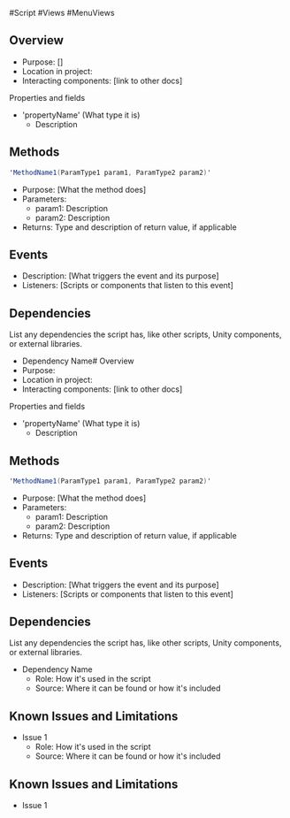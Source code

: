 #Script #Views #MenuViews
## Overview
- Purpose: []
- Location in project:
- Interacting components: [link to other docs]

Properties and fields
- 'propertyName' (What type it is)
	- Description

## Methods

```C#
'MethodName1(ParamType1 param1, ParamType2 param2)'
```
- Purpose: [What the method does]
- Parameters:
	- param1: Description
	- param2: Description
- Returns: Type and description of return value, if applicable

## Events
- Description: [What triggers the event and its purpose]
- Listeners: [Scripts or components that listen to this event]

## Dependencies
List any dependencies the script has, like other scripts, Unity components, or external libraries.
- Dependency Name# Overview
- Purpose:
- Location in project:
- Interacting components: [link to other docs]

Properties and fields
- 'propertyName' (What type it is)
	- Description

## Methods

```C#
'MethodName1(ParamType1 param1, ParamType2 param2)'
```
- Purpose: [What the method does]
- Parameters:
	- param1: Description
	- param2: Description
- Returns: Type and description of return value, if applicable

## Events
- Description: [What triggers the event and its purpose]
- Listeners: [Scripts or components that listen to this event]

## Dependencies
List any dependencies the script has, like other scripts, Unity components, or external libraries.
- Dependency Name
	- Role: How it's used in the script
	- Source: Where it can be found or how it's included

## Known Issues and Limitations
- Issue 1
	- Role: How it's used in the script
	- Source: Where it can be found or how it's included

## Known Issues and Limitations
- Issue 1
